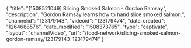 {
    "title": "[1508521049] Slicing Smoked Salmon - Gordon Ramsay",
    "description": "Gordon Ramsay learns how to hand slice smoked salmon.",
    "channelid": "123179143",
    "videoid": "123179474",
    "date_created": "1264688576",
    "date_modified": "1508373765",
    "type": "captivate",
    "layout": "channelVideo",
    "url": "\/food-network\/slicing-smoked-salmon-gordon-ramsay\/123179143-123179474"
}